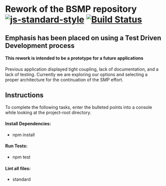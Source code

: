 # Rework of the BSMP repository [![js-standard-style](https://img.shields.io/badge/code%20style-standard-brightgreen.svg)](http://standardjs.com/) [![Build Status](https://travis-ci.org/SpaceKatt/TDD-BSMP.svg?branch=master)](https://travis-ci.org/SpaceKatt/TDD-BSMP)

## Emphasis has been placed on using a Test Driven Development process

#### This rework is intended to be a prototype for a future applications

Previous application displayed tight coupling, lack of documentation, and a
  lack of testing. Currently we are exploring our options and selecting a
  proper architecture for the continuation of the SMP effort.

## Instructions

To complete the following tasks, enter the bulleted points into a console
  while looking at the project-root directory.

#### Install Dependencies:

  - npm install

#### Run Tests:

  - npm test

#### Lint all files:

  - standard
